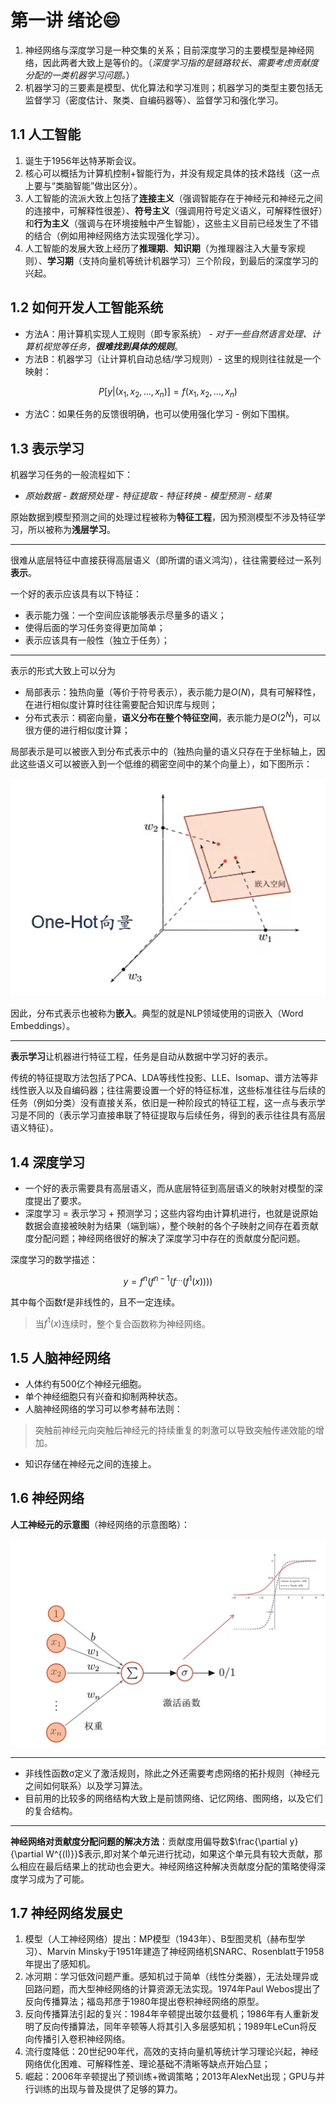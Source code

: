 # 第一讲 绪论😄

1. 神经网络与深度学习是一种交集的关系；目前深度学习的主要模型是神经网络，因此两者大致上是等价的。（*深度学习指的是链路较长、需要考虑贡献度分配的一类机器学习问题。*）
2. 机器学习的三要素是模型、优化算法和学习准则；机器学习的类型主要包括无监督学习（密度估计、聚类、自编码器等）、监督学习和强化学习。

## 1.1 人工智能

1. 诞生于1956年达特茅斯会议。
2. 核心可以概括为计算机控制+智能行为，并没有规定具体的技术路线（这一点上要与“类脑智能”做出区分）。
3. 人工智能的流派大致上包括了**连接主义**（强调智能存在于神经元和神经元之间的连接中，可解释性很差）、**符号主义**（强调用符号定义语义，可解释性很好）和**行为主义**（强调与在环境接触中产生智能），这些主义目前已经发生了不错的结合（例如用神经网络方法实现强化学习）。
4. 人工智能的发展大致上经历了**推理期**、**知识期**（为推理器注入大量专家规则）、**学习期**（支持向量机等统计机器学习）三个阶段，到最后的深度学习的兴起。

## 1.2 如何开发人工智能系统

* 方法A：用计算机实现人工规则（即专家系统） - *对于一些自然语言处理、计算机视觉等任务，**很难找到具体的规则***。
* 方法B：机器学习（让计算机自动总结/学习规则）- 这里的规则往往就是一个映射：

$$
P[y|(x_1,x_2,...,x_n)]=f(x_1,x_2,...,x_n)
$$

* 方法C：如果任务的反馈很明确，也可以使用强化学习 - 例如下围棋。

## 1.3 表示学习

机器学习任务的一般流程如下：

* *原始数据 - 数据预处理 - 特征提取 - 特征转换 - 模型预测 - 结果*

原始数据到模型预测之间的处理过程被称为**特征工程**，因为预测模型不涉及特征学习，所以被称为**浅层学习**。

---

很难从底层特征中直接获得高层语义（即所谓的语义鸿沟），往往需要经过一系列**表示**。

一个好的表示应该具有以下特征：

* 表示能力强：一个空间应该能够表示尽量多的语义；
* 使得后面的学习任务变得更加简单；
* 表示应该具有一般性（独立于任务）；

---

表示的形式大致上可以分为

* 局部表示：独热向量（等价于符号表示），表示能力是$O(N)$，具有可解释性，在进行相似度计算时往往需要配合知识库与规则；
* 分布式表示：稠密向量，**语义分布在整个特征空间**，表示能力是$O(2^N)$，可以很方便的进行相似度计算；

局部表示是可以被嵌入到分布式表示中的（独热向量的语义只存在于坐标轴上，因此这些语义可以被嵌入到一个低维的稠密空间中的某个向量上），如下图所示：

<p align = "center">  
<img  src="assets/image1.png"/>
</p>

因此，分布式表示也被称为**嵌入**。典型的就是NLP领域使用的词嵌入（Word Embeddings）。

---

**表示学习**让机器进行特征工程，任务是自动从数据中学习好的表示。

传统的特征提取方法包括了PCA、LDA等线性投影、LLE、Isomap、谱方法等非线性嵌入以及自编码器；往往需要设置一个好的特征标准，这些标准往往与后续的任务（例如分类）没有直接关系，依旧是一种阶段式的特征工程，这一点与表示学习是不同的（表示学习直接串联了特征提取与后续任务，得到的表示往往具有高层语义特征）。

## 1.4 深度学习

* 一个好的表示需要具有高层语义，而从底层特征到高层语义的映射对模型的深度提出了要求。
* 深度学习 = 表示学习 + 预测学习；这些内容均由计算机进行，也就是说原始数据会直接被映射为结果（端到端），整个映射的各个子映射之间存在着贡献度分配问题；神经网络很好的解决了深度学习中存在的贡献度分配问题。

深度学习的数学描述：

$$
y=f^n(f^{n-1}(f^{...}(f^1(x))))
$$

其中每个函数f是非线性的，且不一定连续。

> 当$f^1(x)$连续时，整个复合函数称为神经网络。

## 1.5 人脑神经网络

* 人体约有500亿个神经元细胞。
* 单个神经细胞只有兴奋和抑制两种状态。
* 人脑神经网络的学习可以参考赫布法则：

> 突触前神经元向突触后神经元的持续重复的刺激可以导致突触传递效能的增加。

* 知识存储在神经元之间的连接上。

## 1.6 神经网络

**人工神经元的示意图**（神经网络的示意图略）：

<p align = "center">  
<img  src="assets/image2.png"/width="600">
</p>

---

* 非线性函数σ定义了激活规则，除此之外还需要考虑网络的拓扑规则（神经元之间如何联系）以及学习算法。
* 目前用的比较多的网络结构大致上是前馈网络、记忆网络、图网络，以及它们的复合结构。

---

**神经网络对贡献度分配问题的解决方法**：贡献度用偏导数$\frac{\partial y}{\partial W^{(l)}}$表示,即对某个单元进行扰动，如果这个单元具有较大贡献，那么相应在最后结果上的扰动也会更大。神经网络这种解决贡献度分配的策略使得深度学习成为了可能。

## 1.7 神经网络发展史

1. 模型（人工神经网络）提出：MP模型（1943年）、B型图灵机（赫布型学习）、Marvin Minsky于1951年建造了神经网络机SNARC、Rosenblatt于1958年提出了感知机。
2. 冰河期：学习低效问题严重。感知机过于简单（线性分类器），无法处理异或回路问题，而大型神经网络的计算资源无法实现。1974年Paul Webos提出了反向传播算法；福岛邦彦于1980年提出卷积神经网络的原型。
3. 反向传播算法引起的复兴：1984年辛顿提出玻尔兹曼机；1986年有人重新发明了反向传播算法，同年辛顿等人将其引入多层感知机；1989年LeCun将反向传播引入卷积神经网络。
4. 流行度降低：20世纪90年代，高效的支持向量机等统计学习理论兴起，神经网络优化困难、可解释性差、理论基础不清晰等缺点开始凸显；
5. 崛起：2006年辛顿提出了预训练+微调策略；2013年AlexNet出现；GPU与并行训练的出现与普及提供了足够的算力。
